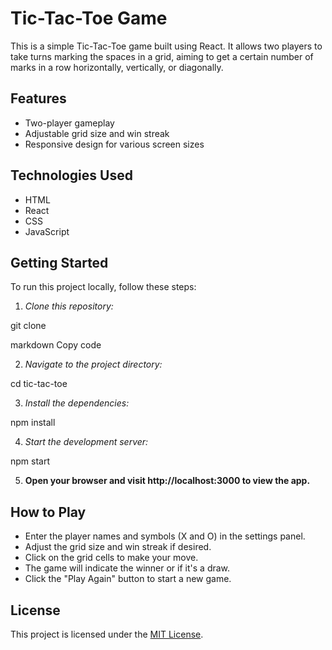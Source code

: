# Tic-Tac-Toe Game

This is a simple Tic-Tac-Toe game built using React. It allows two players to take turns marking the spaces in a grid, aiming to get a certain number of marks in a row horizontally, vertically, or diagonally.

## Features

- Two-player gameplay
- Adjustable grid size and win streak
- Responsive design for various screen sizes

## Technologies Used
- HTML
- React
- CSS
- JavaScript

## Getting Started

To run this project locally, follow these steps:

1. *Clone this repository:*

git clone <repository-url>

markdown
Copy code

2. *Navigate to the project directory:*

cd tic-tac-toe


3. *Install the dependencies:*

npm install


4. *Start the development server:*

npm start

5. **Open your browser and visit http://localhost:3000 to view the app.**

## How to Play

- Enter the player names and symbols (X and O) in the settings panel.
- Adjust the grid size and win streak if desired.
- Click on the grid cells to make your move.
- The game will indicate the winner or if it's a draw.
- Click the "Play Again" button to start a new game.

## License

This project is licensed under the [MIT License](LICENSE).
